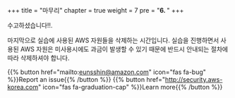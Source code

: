 +++
title = "마무리"
chapter = true
weight = 7
pre = "<b>6. </b>"
+++

수고하셨습니다!!. 

마지막으로 실습에 사용된 AWS 자원들을 삭제하는 시간입니다.
실습을 진행하면서 사용된 AWS 자원은 미사용시에도 과금이 발생할 수 있기 때문에 반드시 안내되는 절차에 따라 삭제하셔야 합니다.

{{% button href="mailto:eunsshin@amazon.com" icon="fas fa-bug" %}}Report an issue{{% /button %}}
{{% button href="http://security.aws-korea.com" icon="fas fa-graduation-cap" %}}Learn more{{% /button %}}
